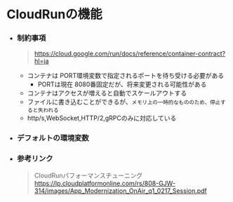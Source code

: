 # CloudRunの機能  
  * ### 制約事項 
    > https://cloud.google.com/run/docs/reference/container-contract?hl=ja
    * コンテナは PORT環境変数で指定されるポートを待ち受ける必要がある 
      * PORTは現在 8080番固定だが、将来変更される可能性がある
    * コンテナはアクセスが増えると自動でスケールアウトする  
    * ファイルに書き込むことができるが、``` メモリ上の一時的なもののため、停止すると失われる ```  
    * http/s,WebSocket,HTTP/2,gRPCのみに対応している

  * ### デフォルトの環境変数


 * ### 参考リンク
    > CloudRunパフォーマンスチューニング
    > https://lp.cloudplatformonline.com/rs/808-GJW-314/images/App_Modernization_OnAir_q1_0217_Session.pdf